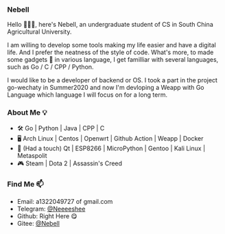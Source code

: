 ### Nebell

Hello 👋👋👋, here's Nebell, an undergraduate student of CS in South China Agricultural University.

I am willing to develop some tools making my life easier and have a digital life. And I prefer the neatness of the style of code.
What's more, to made some gadgets 🔭 in various language, I get familliar with several languages, such as Go / C / CPP / Python.

I would like to be a developer of backend or OS.
I took a part in the project go-wechaty in Summer2020 and now I'm devloping a Weapp with Go Language which language I will focus on for a long term.

### About Me 💡

- 🛠️ Go | Python | Java | CPP | C
- 🖥️ Arch Linux | Centos | Openwrt | Github Action | Weapp | Docker
- 🎸 (Had a touch) Qt | ESP8266 | MicroPython | Gentoo | Kali Linux | Metaspolit
- 🎮 Steam | Dota 2 | Assassin's Creed

### Find Me 📫

+ Email: a1322049727 of gmail.com
+ Telegram: [@Neeeeshee](https://t.me/Neeeeshee)
+ Github: Right Here 😋
+ Gitee: [@Nebell](https://gitee.com/nebell)
